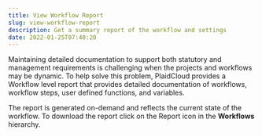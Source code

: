 ```yaml
---
title: View Workflow Report
slug: view-workflow-report
description: Get a summary report of the workflow and settings
date: 2022-01-25T07:40:20
---
```



Maintaining detailed documentation to support both statutory and management requirements is challenging when the projects and workflows may be dynamic. To help solve this problem, PlaidCloud provides a Workflow level report that provides detailed documentation of workflows, workflow steps, user defined functions, and variables.



The report is generated on-demand and reflects the current state of the workflow. To download the report click on the Report icon in the **Workflows** hierarchy.


